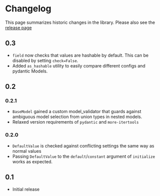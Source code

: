 # Changelog

This page summarizes historic changes in the library. Please also see the
[release page](https://github.com/befelix/pydantic_sweep/releases)

## 0.3

- `field` now checks that values are hashable by default. This can be disabled by 
  setting `check=False`.
- Added `as_hashable` utility to easily compare different configs and pydantic Models.

## 0.2

### 0.2.1
- `BaseModel` gained a custom model_validator that guards against ambiguous model
  selection from union types in nested models.
- Relaxed version requirements of `pydantic` and `more-itertools`

### 0.2.0

- `DefaultValue` is checked against conflicting settings the same way as normal values
- Passing `DefaultValue` to the `default`/`constant` argument of `initialize` works as
  expected.

## 0.1

- Initial release
